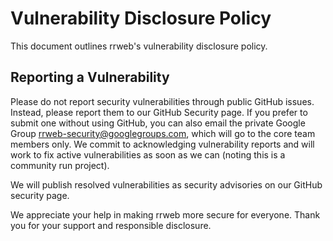 # Vulnerability Disclosure Policy

This document outlines rrweb's vulnerability disclosure policy.

## Reporting a Vulnerability

Please do not report security vulnerabilities through public GitHub issues.
Instead, please report them to our GitHub Security page. If you prefer to submit one without using GitHub, you can also email the
private Google Group rrweb-security@googlegroups.com, which will go to the core team members only. We commit to acknowledging
vulnerability reports and will work to fix active vulnerabilities as soon as we can (noting this is a community run project).

We will publish resolved vulnerabilities as security advisories on our GitHub security page.

We appreciate your help in making rrweb more secure for everyone.
Thank you for your support and responsible disclosure.
